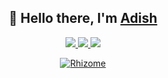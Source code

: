 <p>
  <h2 align="center">
    👋 Hello there, I'm <a href="https://adishassain.github.io/">Adish</a> 
  </h2>
  <p align="center">  
   <a href="https://github.com/AdishAssain">
    <img src="https://img.shields.io/badge/github-AdishAssain-211F1F?logo=github&logoColor=white&style=flat-square" />
  </a>
     <a href="https://twitter.com/adishillikkal">
    <img src="https://img.shields.io/badge/twitter-adishillikkal-211F1F?logo=twitter&logoColor=white&style=flat-square" />
  </a>
  <a href="https://in.linkedin.com/in/adish-assain-327b5a1a4">
    <img src="https://img.shields.io/badge/linkedin-Adish Assain-0072B1?logo=linkedin&style=flat-square" />
  </a>
  </p>
  <p align="center">  
  <a href="ttps://adishassain.github.io/"><img alt="Rhizome" src="https://i0.wp.com/literariness.org/wp-content/uploads/2017/04/richard-giblett-mycelium-rhizome.jpg" /></a>
  <br>
  </p>
</p>
